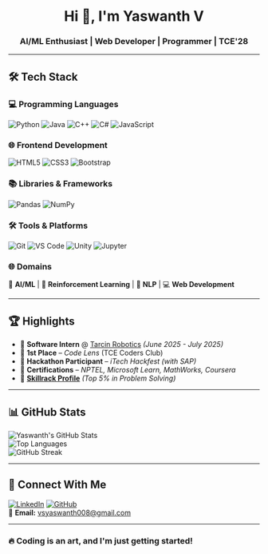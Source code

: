 <h1 align="center">Hi 👋, I'm Yaswanth V</h1>  
<h3 align="center">AI/ML Enthusiast | Web Developer | Programmer | TCE'28</h3> 

---

## 🛠️ **Tech Stack**  

### **💻 Programming Languages**  
![Python](https://img.shields.io/badge/Python-3776AB?logo=python&logoColor=white)
![Java](https://img.shields.io/badge/Java-ED8B00?logo=java&logoColor=white)
![C++](https://img.shields.io/badge/C++-00599C?logo=c%2B%2B&logoColor=white)
![C#](https://img.shields.io/badge/C%23-239120?logo=c-sharp&logoColor=white)
![JavaScript](https://img.shields.io/badge/JavaScript-F7DF1E?logo=javascript&logoColor=black)

### **🌐 Frontend Development**  
![HTML5](https://img.shields.io/badge/HTML5-E34F26?logo=html5&logoColor=white)
![CSS3](https://img.shields.io/badge/CSS3-1572B6?logo=css3&logoColor=white)
![Bootstrap](https://img.shields.io/badge/Bootstrap-7952B3?logo=bootstrap&logoColor=white)

### **📚 Libraries & Frameworks**  
![Pandas](https://img.shields.io/badge/Pandas-150458?logo=pandas&logoColor=white)
![NumPy](https://img.shields.io/badge/NumPy-013243?logo=numpy&logoColor=white)

### **🛠️ Tools & Platforms**  
![Git](https://img.shields.io/badge/Git-F05032?logo=git&logoColor=white)
![VS Code](https://img.shields.io/badge/VS_Code-007ACC?logo=visual-studio-code&logoColor=white)
![Unity](https://img.shields.io/badge/Unity-000000?logo=unity&logoColor=white)
![Jupyter](https://img.shields.io/badge/Jupyter-F37626?logo=jupyter&logoColor=white)

### **🌐 Domains**  
🤖 **AI/ML** | 🧠 **Reinforcement Learning** | 📝 **NLP** | 💻 **Web Development**  

---

## 🏆 **Highlights**  

- 💼 **Software Intern** @ [Tarcin Robotics](https://www.linkedin.com/company/tarcin-robotic-llp/?lipi=urn%3Ali%3Apage%3Ad_flagship3_search_srp_all%3BwBag1yszTHyE4GGasofhNg%3D%3D) *(June 2025 - July 2025)*  
- 🥇 **1st Place** – *Code Lens* (TCE Coders Club)  
- 🚀 **Hackathon Participant** – *iTech Hackfest (with SAP)*  
- 📜 **Certifications** – *NPTEL, Microsoft Learn, MathWorks, Coursera*  
- 🧠 **[Skillrack Profile](http://www.skillrack.com/profile/513616/27e0aa1d6f9442b3815f72c2d77f52b61f1957de)** *(Top 5% in Problem Solving)*  

---

## 📊 **GitHub Stats**  

![Yaswanth's GitHub Stats](https://github-readme-stats.vercel.app/api?username=Yaswanth876&show_icons=true&theme=radical&hide_border=true)  
![Top Languages](https://github-readme-stats.vercel.app/api/top-langs/?username=Yaswanth876&layout=compact&theme=radical&hide_border=true)  
![GitHub Streak](https://github-readme-streak-stats.herokuapp.com/?user=Yaswanth876&theme=radical&hide_border=true)  

---

## 🤝 **Connect With Me**  

[![LinkedIn](https://img.shields.io/badge/LinkedIn-0077B5?style=for-the-badge&logo=linkedin&logoColor=white)](https://www.linkedin.com/in/yaswanthv876) 
[![GitHub](https://img.shields.io/badge/GitHub-181717?style=for-the-badge&logo=github&logoColor=white)](https://github.com/Yaswanth876)  
📧 **Email:** [vsyaswanth008@gmail.com](mailto:vsyaswanth008@gmail.com)  

---

### 🔥 **Coding is an art, and I'm just getting started!**  
